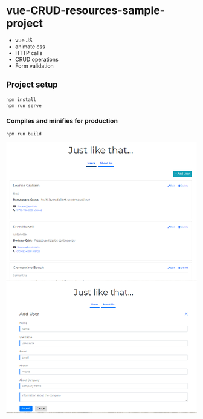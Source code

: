 # vue-CRUD-resources-sample-project
- vue JS 
- animate css
- HTTP calls
- CRUD operations
- Form validation

## Project setup
```
npm install
npm run serve
```

### Compiles and minifies for production
```
npm run build
```

<img src="/demo1.PNG">
<img src="/demo2.PNG">